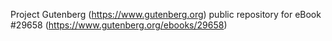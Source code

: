 Project Gutenberg (https://www.gutenberg.org) public repository for eBook #29658 (https://www.gutenberg.org/ebooks/29658)
